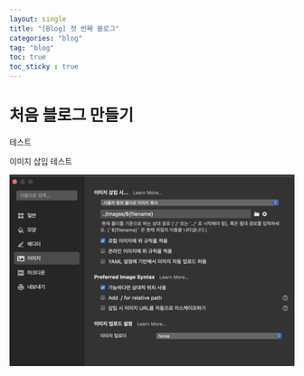 ```yaml
---
layout: single
title: "[Blog] 첫 번째 블로그"
categories: "blog"
tag: "blog"
toc: true
toc_sticky : true
---
```


# 처음 블로그 만들기
테스트

이미지 삽입 테스트

![image-20230305175516165](../images/2023-03-05-first_blog/image-20230305175516165.png)

